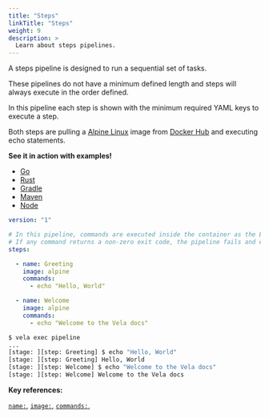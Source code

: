 ```yaml
---
title: "Steps"
linkTitle: "Steps"
weight: 9
description: >
  Learn about steps pipelines.
---
```


A steps pipeline is designed to run a sequential set of tasks.

These pipelines do not have a minimum defined length and steps will always execute in the order defined.

In this pipeline each step is shown with the minimum required YAML keys to execute a step.

Both steps are pulling a [Alpine Linux](https://alpinelinux.org/) image from [Docker Hub](https://hub.docker.com/) and executing echo statements.  

**See it in action with examples!**

* [Go](/docs/usage/examples/go_modules/)
* [Rust](/docs/usage/examples/rust_cargo/)
* [Gradle](/docs/usage/examples/java_gradle/)
* [Maven](/docs/usage/examples/java_maven/)
* [Node](/docs/usage/examples/node/)

<!-- section break -->

```yaml
version: "1"

# In this pipeline, commands are executed inside the container as the Entrypoint.
# If any command returns a non-zero exit code, the pipeline fails and exits.
steps:

  - name: Greeting
    image: alpine
    commands:
      - echo "Hello, World"

  - name: Welcome
    image: alpine
    commands:
      - echo "Welcome to the Vela docs"
```

```sh
$ vela exec pipeline
...
[stage: ][step: Greeting] $ echo "Hello, World"
[stage: ][step: Greeting] Hello, World
[stage: ][step: Welcome] $ echo "Welcome to the Vela docs"
[stage: ][step: Welcome] Welcome to the Vela docs  
```
<!-- section break -->

**Key references:**

[`name:`](/docs/reference/yaml/steps/#the-name-key), [`image:`](/docs/reference/yaml/steps/#the-image-key), [`commands:`](/docs/reference/yaml/steps/#the-commands-key),
